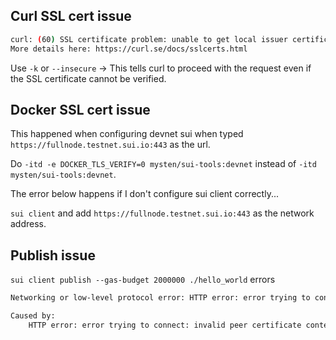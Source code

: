 ## Curl SSL cert issue

```bash
curl: (60) SSL certificate problem: unable to get local issuer certificate
More details here: https://curl.se/docs/sslcerts.html
```

Use `-k` or `--insecure` -> This tells curl to proceed with the request even if the SSL certificate cannot be verified.

## Docker SSL cert issue

This happened when configuring devnet sui when typed `https://fullnode.testnet.sui.io:443` as the url.

Do `-itd -e DOCKER_TLS_VERIFY=0 mysten/sui-tools:devnet` instead of `-itd mysten/sui-tools:devnet`.

The error below happens if I don't configure sui client correctly...

`sui client` and add `https://fullnode.testnet.sui.io:443` as the network address.

## Publish issue

`sui client publish --gas-budget 2000000 ./hello_world` errors

```bash
Networking or low-level protocol error: HTTP error: error trying to connect: invalid peer certificate contents: invalid peer certificate: UnknownIssuer

Caused by:
    HTTP error: error trying to connect: invalid peer certificate contents: invalid peer certificate: UnknownIssuer
```
